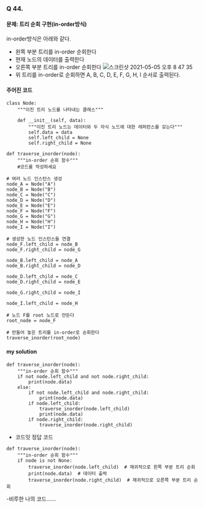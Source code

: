 ### Q 44. 
#### 문제: 트리 순회 구현(in-order방식)

in-order방식은 아래와 같다. 
- 왼쪽 부분 트리를 in-order 순회한다
- 현재 노드의 데이터를 출력한다
- 오른쪽 부분 트리를 in-order 순회한다
![스크린샷 2021-05-05 오후 8 47 35](https://user-images.githubusercontent.com/70195733/117136319-3008da00-ade3-11eb-931d-a4e84c69826a.png)
- 위 트리를 in-order로 순회하면 A, B, C, D, E, F, G, H, I 순서로 출력된다.

#### 주어진 코드
```
class Node:
    """이진 트리 노드를 나타내는 클래스"""

    def __init__(self, data):
        """이진 트리 노드는 데이터와 두 자식 노드에 대한 레퍼런스를 갖는다"""
        self.data = data
        self.left_child = None
        self.right_child = None

def traverse_inorder(node):
    """in-order 순회 함수"""
    #코드를 작성하세요

# 여러 노드 인스턴스 생성
node_A = Node("A")
node_B = Node("B")
node_C = Node("C")
node_D = Node("D")
node_E = Node("E")
node_F = Node("F")
node_G = Node("G")
node_H = Node("H")
node_I = Node("I")

# 생성한 노드 인스턴스들 연결
node_F.left_child = node_B
node_F.right_child = node_G

node_B.left_child = node_A
node_B.right_child = node_D

node_D.left_child = node_C
node_D.right_child = node_E

node_G.right_child = node_I

node_I.left_child = node_H

# 노드 F를 root 노드로 만든다
root_node = node_F

# 만들어 놓은 트리를 in-order로 순회한다
traverse_inorder(root_node)
```
#### my solution
```
def traverse_inorder(node):
    """in-order 순회 함수"""
    if not node.left_child and not node.right_child:
        print(node.data)
    else:
        if not node.left_child and node.right_child:
            print(node.data)
        if node.left_child:
            traverse_inorder(node.left_child)
            print(node.data)
        if node.right_child:
            traverse_inorder(node.right_child)
```
- 코드잇 정답 코드
```
def traverse_inorder(node):
    """in-order 순회 함수"""
    if node is not None:
        traverse_inorder(node.left_child)  # 재귀적으로 왼쪽 부분 트리 순회
        print(node.data)  # 데이터 출력
        traverse_inorder(node.right_child)  # 재귀적으로 오른쪽 부분 트리 순회
```
-비루한 나의 코드......

